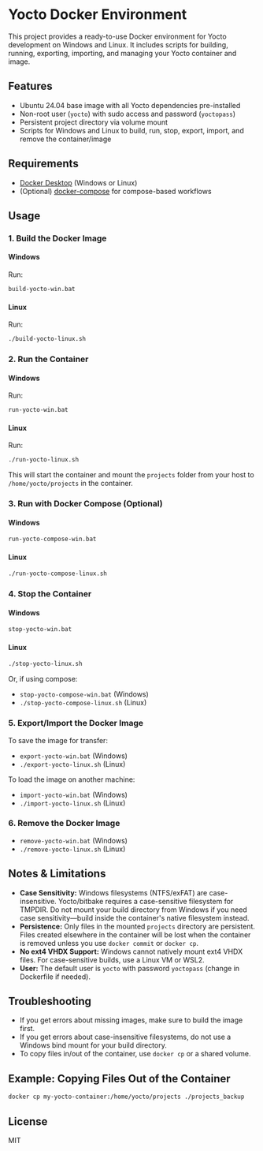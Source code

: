 # Yocto Docker Environment

This project provides a ready-to-use Docker environment for Yocto development on Windows and Linux. It includes scripts for building, running, exporting, importing, and managing your Yocto container and image.

## Features
- Ubuntu 24.04 base image with all Yocto dependencies pre-installed
- Non-root user (`yocto`) with sudo access and password (`yoctopass`)
- Persistent project directory via volume mount
- Scripts for Windows and Linux to build, run, stop, export, import, and remove the container/image

## Requirements
- [Docker Desktop](https://www.docker.com/products/docker-desktop/) (Windows or Linux)
- (Optional) [docker-compose](https://docs.docker.com/compose/) for compose-based workflows

## Usage

### 1. Build the Docker Image
#### Windows
Run:
```bat
build-yocto-win.bat
```
#### Linux
Run:
```sh
./build-yocto-linux.sh
```

### 2. Run the Container
#### Windows
Run:
```bat
run-yocto-win.bat
```
#### Linux
Run:
```sh
./run-yocto-linux.sh
```

This will start the container and mount the `projects` folder from your host to `/home/yocto/projects` in the container.

### 3. Run with Docker Compose (Optional)
#### Windows
```bat
run-yocto-compose-win.bat
```
#### Linux
```sh
./run-yocto-compose-linux.sh
```

### 4. Stop the Container
#### Windows
```bat
stop-yocto-win.bat
```
#### Linux
```sh
./stop-yocto-linux.sh
```

Or, if using compose:
- `stop-yocto-compose-win.bat` (Windows)
- `./stop-yocto-compose-linux.sh` (Linux)

### 5. Export/Import the Docker Image
To save the image for transfer:
- `export-yocto-win.bat` (Windows)
- `./export-yocto-linux.sh` (Linux)

To load the image on another machine:
- `import-yocto-win.bat` (Windows)
- `./import-yocto-linux.sh` (Linux)

### 6. Remove the Docker Image
- `remove-yocto-win.bat` (Windows)
- `./remove-yocto-linux.sh` (Linux)

## Notes & Limitations
- **Case Sensitivity:** Windows filesystems (NTFS/exFAT) are case-insensitive. Yocto/bitbake requires a case-sensitive filesystem for TMPDIR. Do not mount your build directory from Windows if you need case sensitivity—build inside the container's native filesystem instead.
- **Persistence:** Only files in the mounted `projects` directory are persistent. Files created elsewhere in the container will be lost when the container is removed unless you use `docker commit` or `docker cp`.
- **No ext4 VHDX Support:** Windows cannot natively mount ext4 VHDX files. For case-sensitive builds, use a Linux VM or WSL2.
- **User:** The default user is `yocto` with password `yoctopass` (change in Dockerfile if needed).

## Troubleshooting
- If you get errors about missing images, make sure to build the image first.
- If you get errors about case-insensitive filesystems, do not use a Windows bind mount for your build directory.
- To copy files in/out of the container, use `docker cp` or a shared volume.

## Example: Copying Files Out of the Container
```sh
docker cp my-yocto-container:/home/yocto/projects ./projects_backup
```

## License
MIT
